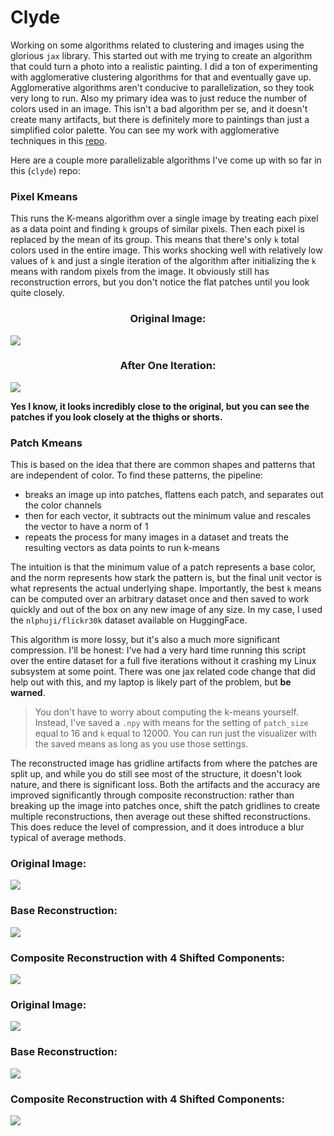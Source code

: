 # Clyde

Working on some algorithms related to clustering and images using the glorious `jax` library. This started out with me trying to create an algorithm that could turn a photo into a realistic painting. I did a ton of experimenting with agglomerative clustering algorithms for that and eventually gave up. Agglomerative algorithms aren't conducive to parallelization, so they took very long to run. Also my primary idea was to just reduce the number of colors used in an image. This isn't a bad algorithm per se, and it doesn't create many artifacts, but there is definitely more to paintings than just a simplified color palette. You can see my work with agglomerative techniques in this [repo](https://github.com/christyjestin/rajaravi).

Here are a couple more parallelizable algorithms I've come up with so far in this (`clyde`) repo:

### Pixel Kmeans

This runs the K-means algorithm over a single image by treating each pixel as a data point and finding `k` groups of similar pixels. Then each pixel is replaced by the mean of its group. This means that there's only `k` total colors used in the entire image. This works shocking well with relatively low values of `k` and just a single iteration of the algorithm after initializing the `k` means with random pixels from the image. It obviously still has reconstruction errors, but you don't notice the flat patches until you look quite closely.

<h3 align="center">  Original Image: </h3>
<img src="https://github.com/user-attachments/assets/485cbd69-0ab7-45b4-8f5b-574546d49e2c"/>
<h3 align="center"> After One Iteration: </h3>
<img src="https://github.com/user-attachments/assets/f49d038c-06ba-4bc8-bf15-aa87a30838a9"/>

**Yes I know, it looks incredibly close to the original, but you can see the patches if you look closely at the thighs or shorts.**

### Patch Kmeans

This is based on the idea that there are common shapes and patterns that are independent of color. To find these patterns, the pipeline:
- breaks an image up into patches, flattens each patch, and separates out the color channels
- then for each vector, it subtracts out the minimum value and rescales the vector to have a norm of 1
- repeats the process for many images in a dataset and treats the resulting vectors as data points to run k-means
  
The intuition is that the minimum value of a patch represents a base color, and the norm represents how stark the pattern is, but the final unit vector is what represents the actual underlying shape. Importantly, the best `k` means can be computed over an arbitrary dataset once and then saved to work quickly and out of the box on any new image of any size. In my case, I used the `nlphuji/flickr30k` dataset available on HuggingFace.

This algorithm is more lossy, but it's also a much more significant compression. I'll be honest: I've had a very hard time running this script over the entire dataset for a full five iterations without it crashing my Linux subsystem at some point. There was one jax related code change that did help out with this, and my laptop is likely part of the problem, but **be warned**.

> You don't have to worry about computing the k-means yourself. Instead, I've saved a `.npy` with means for the setting of `patch_size` equal to 16 and `k` equal to 12000. You can run just the visualizer with the saved means as long as you use those settings.

The reconstructed image has gridline artifacts from where the patches are split up, and while you do still see most of the structure, it doesn't look nature, and there is significant loss. Both the artifacts and the accuracy are improved significantly through composite reconstruction: rather than breaking up the image into patches once, shift the patch gridlines to create multiple reconstructions, then average out these shifted reconstructions. This does reduce the level of compression, and it does introduce a blur typical of average methods.

<h3>  Original Image: </h3>
<img src="https://github.com/user-attachments/assets/3cb44b7f-6997-4f99-9d61-3ac318d2cb86"/>
<h3> Base Reconstruction: </h3>
<img src="https://github.com/user-attachments/assets/0cdf4aca-96d8-4f87-bd16-203b27a7a3ed"/>
<h3> Composite Reconstruction with 4 Shifted Components: </h3>
<img src="https://github.com/user-attachments/assets/abdc183a-5261-41df-8f84-b92676fd8ed2"/>
<h3>  Original Image: </h3>
<img src="https://github.com/user-attachments/assets/03dcdfdf-91e6-48ee-93a4-d6ed734532ba"/>
<h3> Base Reconstruction: </h3>
<img src="https://github.com/user-attachments/assets/01605246-c73f-4b33-b7f9-3b8f71f125e0"/>
<h3> Composite Reconstruction with 4 Shifted Components: </h3>
<img src="https://github.com/user-attachments/assets/662b8730-c614-4cb3-b3be-dae89038667a"/>

